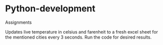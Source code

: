 # Python-development
Assignments

Updates live temperature in celsius and farenheit to a fresh excel sheet for the mentioned cities every 3 seconds.
Run the code for desired results.
